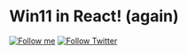 # Win11 in React! (again)

[![Follow me](https://img.shields.io/github/followers/josetzunun?label=follow%20me&style=social)](https://github.com/josetzunun)
[![Follow Twitter](https://img.shields.io/twitter/follow/josetzunun?label=Follow%20me&style=social)](https://twittter.com/RageQuitter10)
